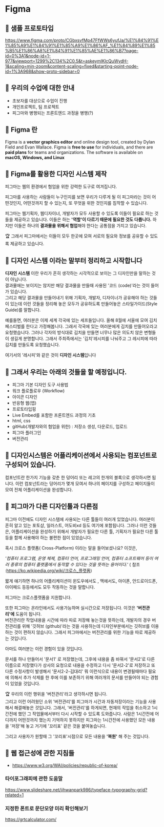 # Figma
## 🍑 샘플 프로토타입
https://www.figma.com/proto/CGbxsvfMp47FfWWs6yufJa/%E1%84%91%E1%85%A9%E1%84%91%E1%85%A9%E1%86%AF_%E1%84%89%E1%85%B5%E1%86%A8%E1%84%91%E1%85%AE%E1%86%B7?page-id=0%3A1&node-id=1-977&viewport=1299%2C134%2C0.5&t=askeymIKlcQuWydH-1&scaling=min-zoom&content-scaling=fixed&starting-point-node-id=1%3A968&show-proto-sidebar=0

## 🍑 우리의 수업에 대한 안내
-  초보자를 대상으로 수업이 진행 
-  개인프로젝트, 팀 프로젝트
-  피그마와 병행되는 프론트엔드 과정을 병행(?)

## 🍑 Figma 란

Figma is a **vector graphics editor** and online design tool, created by Dylan Field and Evan Wallace. Figma is **free to use** for individuals, and there are **paid plans** for teams and organizations. The software is available on **macOS, Windows, and Linux**

## 🍑 Figma를 활용한 디자인 시스템 제작   



피그마는 웹의 환경에서 협업을 위한 강력한 도구로 여겨집니다.   

피그마를 사용하는 사람들이 누구인지를 보면 우리가 다루게 될 이 피그마라는 것이 어떤것인지, 어떤것까지 할 수 있는지, 또 무엇을 위한 것인지를 짐작할 수 있습니다.   

피그마는 웹기획자, 웹디자이너, 개발자가 모두 사용할 수 있도록 이들이 필요로 하는 것들을 제공하고 있습니다. 이들은 하는 <b>'역할'이 다르기 때문에  **필요한 것도**  다릅니다.</b>  하지만 이들은 하나의 <b>결과물을 위해서 협업</b>해야 한다는 공통점을 가지고 있습니다. 


🏆 그래서 피그마에서는 이들이 모두 한곳에 모여 서로의 필요와 정보를 공유할 수 있도록 제공하고 있습니다.

## 🍑  디자인 시스템 이라는 말부터 정리하고 시작합니다

**디자인 시스템** 이란 우리가 흔히 생각하는 시각적으로 보이는 그 디자인만을 말하는 것이 아닙니다.  
결과물에는 보이지는 않지만 해당 결과물을 만들때 사용된 '코드 (code)'라는 것이 들어가 있습니다.  
그리고 해당 결과물을 만들어내기 위해 기획자, 개발자, 디자이너가 공유해야 하는 것들이 있는데 이런 것들을 정리해 놓은 모두가 공유하도록 만들어놓은 스타일가이드(Style Guide)를 말합니다.

예를들면, 여러분은 이제 세계 각국에 있는 세프들입니다. 올해 8월에 서울에 모여 김치페스티벌를 한다고 가정해봅니다. 
그래서 각국에 있는 여러분에게 김치를 만들어오라고 요청했습니다. 그러나 각자의 방식대로 김치을 만들면 너무나 많은 의도치 않은 변형들이 생길게 분명합니다. 그래서 주최즉에서는 '김치'레시피를 나눠주고 그 레시피에 따라 김치를 만들도록 요청했습니다. 

여기서의 '레시피'와 같은 것이  **디자인 시스템**입니다 

## 🍑 그래서 우리는 아래의 것들을 할 예정입니다.
- 피그마 기본 디자인 도구 사용법
- 워크 플로플로우 (Workflow)
- 아이콘 디자인
- 반응형 웹(앱)
- 프로토타입핑
- Live Embed를 포함한 프론트엔드 과정의 기초
- html, css 
- gitHub(개발자와의 협업을 위한) : 저장소 생성, 다운로드, 업로드
- 피그마 플러그인
- 버전관리

## 🍑 디자인시스템은 어플리케이션에서 사용되는 컴포넌트로 구성되어 있습니다. 
컴포넌트란 한가지 기능을 갖춘 한 덩어리 또는 레고의 한개의 블록으로 생각하시면 됩니다.
이런 컴포넌트라는 덩어리가 몇개 모여서 하나의 페이지를 구성하고 페이지들이 모여 전체 어플리케이션을 완성합니다.


## 🍑 피그마가 다른 디자인툴과 다른점
피그마 이전에도 디자인 시스템에 사용되는 다른 툴들이 여러개 있었습니다. 
여러분이 흔히 알고 있는 포토샵, 일러스트, 어도비xd 등도 여기에 포함됩니다. 
그러나 이런 것들은, 어플리케이션을 완성하기 위해서 개발자가 필요한 다른 툴, 기획자가 필요한 다른 툴등을 함께 사용해야 하는 불편한 점이 있었습니다.  

혹시 크로스 플랫폼( Cross-Platform) 이라는 말을 들어보셨나요? 이것은,  

_'컴퓨터 프로그램, 운영 체제, 컴퓨터 언어, 프로그래밍 언어, 컴퓨터 소프트웨어 등이 여러 종류의 컴퓨터 플랫폼에서 동작할 수 있다는 것을 뜻하는 용어이다.'_ ( 참조 :https://ko.wikipedia.org/wiki/크로스_플랫폼)  

짧게 얘기하면 하나의 어플리케이션이 윈도우에서도 , 맥에서도, 아이폰, 안드로이드폰, 아이패드 등등에서도 모두 작동하는 것을 말합니다.

피그마는 크로스플랫폼을 지원합니다. 

또한 피그마는 온라인에서도 사용가능하며 실시간으로 저장됩니다. 이것은 **'버전관리'에** 도움이 됩니다.  
버전관리란 작업내용을 시간에 따라 따로 저장해 놓는것을 뜻하는데, 개발자의 경우 버전관리를 위해 '깃허브 (github)'라는 것을 사용하는데 디자인부분에서는 깃허브를 이용하는 것이 편하지 않습니다. 그래서 피그마에서는 버전관리를 위한 기능을 따로 제공하는 것입니다.  

아마도 여러분는 이런 경험이 있을 것입니다. 

문서를 하나 만들어서 '문서1' 로 저장했는데, 그후에 내용을 좀 바꿔서 '문서2'로 다른 이름으로 저장했다가 상사의 요청으로 내용을 수정하고 다시 '문서2-2'로 저장하고 또 다른 수정사항이 발생해서 '문서2-2-김대리' 뭐 이런식으로 내용이 변경될때마다 필요에 의해서 추가 삭제를 한 후에 이를 보존하기 위해 여러개의 문서를 만들어야 되는 경험이 있었을 것입니다.   

🏆 우리의 이런 행위을 '버전관리'라고 생각하시면 됩니다.  
그리고 이런 어려웠던 소위 '버전관리'를 피그마가 시간과 자동저장이라는 기능을 사용해서 해결해놓은 것입니다.
그래서,
'버전관리'를 하게되면, 현재의 작업을 취소하고 1시간전에 했던 그 작업물에서부터 다시 시작할 수 있도록 도와줍니다.  사람은 1시간전에 어디까지 어떤것까지 했는지 기억하지 못하지만 피그마는 1시간전에 사용했던 모든 내용을 '저장'해 놓고 거기에 '꼬리표' 같은 것을 붙여놓습니다. 

그리고 사용자가 원할때 그 '꼬리표'시점으로 모든 내용을 **'복원'** 해 주는 것입니다. 

## 🍑 웹 접근성에 관한 지침들  
- https://www.w3.org/WAI/policies/republic-of-korea/     

### 타이포그래피에 관한 도움말 
https://www.slideshare.net/jihwanpark986/typeface-typography-grid?related=1 

### 지정한 폰트로 문단모양 미리 확인해보기    
https://grtcalculator.com/
